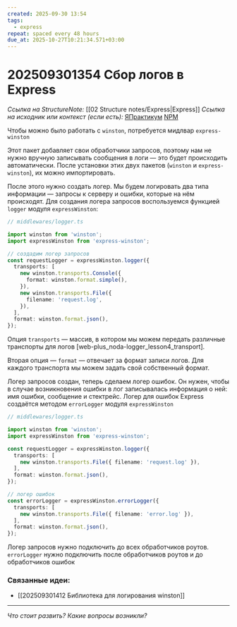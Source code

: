 ```yaml
---
created: 2025-09-30 13:54
tags:
  - express
repeat: spaced every 48 hours
due_at: 2025-10-27T10:21:34.571+03:00
---
```

# 202509301354 Сбор логов в Express

*Ссылка на StructureNote:* [[02 Structure notes/Express|Express]]
*Ссылка на исходник или контекст (если есть):* [ЯПрактикум](https://practicum.yandex.ru/learn/backend-nodejs/courses/16b47298-e20d-4fde-9619-1ab305039a00/sprints/564238/topics/7c96eb76-3d6b-4f26-8c50-71c3fa757f2b/lessons/3293dc4e-15ac-48f7-afc6-4e8f16466a2f/) [NPM](https://www.npmjs.com/package/express-winston)

Чтобы можно было работать с `winston`, потребуется мидлвар `express-winston`

Этот пакет добавляет свои обработчики запросов, поэтому нам не нужно вручную записывать сообщения в логи — это будет происходить автоматически. После установки этих двух пакетов (`winston` и `express-winston`), их можно импортировать.

После этого нужно создать логер. Мы будем логировать два типа информации — запросы к серверу и ошибки, которые на нём происходят. Для создания логера запросов воспользуемся функцией `logger` модуля `expressWinston`:

```ts
// middlewares/logger.ts

import winston from 'winston';
import expressWinston from 'express-winston';

// создадим логер запросов
const requestLogger = expressWinston.logger({
  transports: [
    new winston.transports.Console({
      format: winston.format.simple(),
    }),
    new winston.transports.File({ 
      filename: 'request.log',
    }),
  ],
  format: winston.format.json(),
});
```

Опция `transports` — массив, в котором мы можем передать различные транспорты для логов [web-plus_noda-logger_lesson4_transport].

Вторая опция — `format` — отвечает за формат записи логов. Для каждого транспорта мы можем задать свой собственный формат.

Логер запросов создан, теперь сделаем логер ошибок. Он нужен, чтобы в случае возникновения ошибки в лог записывалась информация о ней: имя ошибки, сообщение и стектрейс. Логер для ошибок Express создаётся методом `errorLogger` модуля `expressWinston`

```ts
// middlewares/logger.ts

import winston from 'winston';
import expressWinston from 'express-winston';

const requestLogger = expressWinston.logger({
  transports: [
    new winston.transports.File({ filename: 'request.log' }),
  ],
  format: winston.format.json(),
});

// логер ошибок
const errorLogger = expressWinston.errorLogger({
  transports: [
    new winston.transports.File({ filename: 'error.log' }),
  ],
  format: winston.format.json(),
});
```

Логер запросов нужно подключить до всех обработчиков роутов. `errorLogger` нужно подключить после обработчиков роутов и до обработчиков ошибок

### Связанные идеи:

* [[202509301412 Библиотека для логирования winston]]

---

*Что стоит развить? Какие вопросы возникли?*
